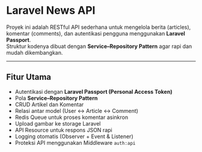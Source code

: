 # Laravel News API

Proyek ini adalah RESTful API sederhana untuk mengelola berita (articles), komentar (comments), dan autentikasi pengguna menggunakan **Laravel Passport**.  
Struktur kodenya dibuat dengan **Service–Repository Pattern** agar rapi dan mudah dikembangkan.

---

## Fitur Utama
- Autentikasi dengan **Laravel Passport (Personal Access Token)**
- Pola **Service–Repository Pattern**
- CRUD Artikel dan Komentar
- Relasi antar model (User ↔ Article ↔ Comment)
- Redis Queue untuk proses komentar asinkron
- Upload gambar ke storage Laravel
- API Resource untuk respons JSON rapi
- Logging otomatis (Observer + Event & Listener)
- Proteksi API menggunakan Middleware `auth:api`
